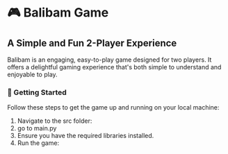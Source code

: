 # 🎮 Balibam Game

## A Simple and Fun 2-Player Experience

Balibam is an engaging, easy-to-play game designed for two players. It offers a delightful gaming experience that's both simple to understand and enjoyable to play.

### 🚀 Getting Started

Follow these steps to get the game up and running on your local machine:

1. Navigate to the src folder:
2. go to main.py
3. Ensure you have the required libraries installed. 
4. Run the game:

